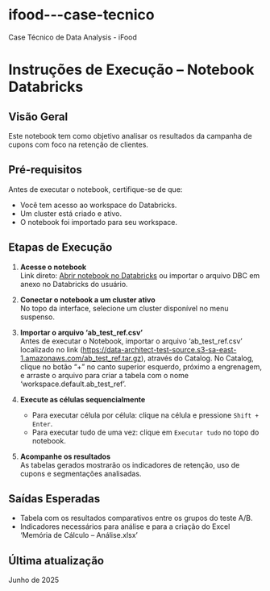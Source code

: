 # ifood---case-tecnico
Case Técnico de Data Analysis - iFood

# Instruções de Execução – Notebook Databricks
## Visão Geral
Este notebook tem como objetivo analisar os resultados da campanha de cupons com foco na retenção de clientes.

## Pré-requisitos
Antes de executar o notebook, certifique-se de que:
- Você tem acesso ao workspace do Databricks.
- Um cluster está criado e ativo.
- O notebook foi importado para seu workspace.

## Etapas de Execução

1. **Acesse o notebook**  
   Link direto: [Abrir notebook no Databricks](https://dbc-24762493-8a34.cloud.databricks.com/editor/notebooks/307249932367585?o=635955167482653) ou importar o arquivo DBC em anexo no Databricks do usuário.

3. **Conectar o notebook a um cluster ativo**  
   No topo da interface, selecione um cluster disponível no menu suspenso.

4. **Importar o arquivo ‘ab_test_ref.csv’**  
   Antes de executar o Notebook, importar o arquivo ‘ab_test_ref.csv’ localizado no link (https://data-architect-test-source.s3-sa-east-1.amazonaws.com/ab_test_ref.tar.gz), através do Catalog. 
   No Catalog, clique no botão “+” no canto superior esquerdo, próximo a engrenagem, e arraste o arquivo para criar a tabela com o nome ‘workspace.default.ab_test_ref’.

5. **Execute as células sequencialmente**  
   - Para executar célula por célula: clique na célula e pressione `Shift + Enter`.
   - Para executar tudo de uma vez: clique em `Executar tudo` no topo do notebook.

6. **Acompanhe os resultados**  
   As tabelas gerados mostrarão os indicadores de retenção, uso de cupons e segmentações analisadas.

## Saídas Esperadas
- Tabela com os resultados comparativos entre os grupos do teste A/B.
- Indicadores necessários para análise e para a criação do Excel ‘Memória de Cálculo – Análise.xlsx’

## Última atualização
Junho de 2025
